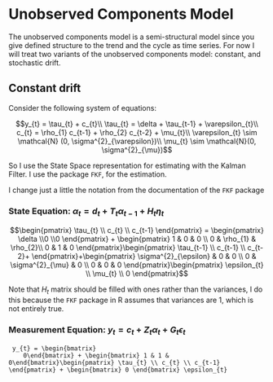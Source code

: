 # Unobserved Components Model

The unobserved components model is a semi-structural model since you give defined structure to the trend and the cycle as time series. For now I will treat two variants of the unobserved components model: constant, and stochastic drift. 

## Constant drift

Consider the following system of equations:

```math
y_{t} = \tau_{t} + c_{t}\\
\tau_{t} = \delta + \tau_{t-1} + \varepsilon_{t}\\
c_{t} = \rho_{1} c_{t-1} + \rho_{2} c_{t-2} + \mu_{t}\\
\varepsilon_{t} \sim \mathcal{N} (0, \sigma^{2}_{\varepsilon})\\
\mu_{t} \sim \mathcal{N}(0, \sigma^{2}_{\mu})
```

So I use the State Space representation for estimating with the Kalman Filter. I use the package `FKF`, for the estimation. 

I change just a little the notation from the documentation of the `FKF` package

### State Equation: $\alpha_{t} = d_{t} + T_{t} \alpha_{t-1} + H_{t} \eta_{t}$

```math
\begin{pmatrix}
    \tau_{t} \\  c_{t} \\ c_{t-1}
    \end{pmatrix} = \begin{pmatrix}
    \delta \\0 \\0
    \end{pmatrix} + \begin{pmatrix}
    1 & 0 & 0 \\
    0 & \rho_{1} & \rho_{2}\\
    0 & 1 & 0
    \end{pmatrix}\begin{pmatrix}
    \tau_{t-1} \\ c_{t-1} \\ c_{t-2}+
    \end{pmatrix}+\begin{pmatrix}
    \sigma^{2}_{\epsilon} & 0 & 0 \\
    0 & \sigma^{2}_{\mu} & 0 \\
    0 & 0 & 0
    \end{pmatrix}\begin{pmatrix}
    \epsilon_{t} \\  \mu_{t} \\ 0
    \end{pmatrix}
```

Note that $H_{t}$ matrix should be filled with ones rather than the variances, I do this because the `FKF` package in R assumes that variances are 1, which is not entirely true.

### Measurement Equation: $y_{t} = c_{t} + Z_{t} \alpha_{t} + G_{t} \epsilon_{t}$

```
 y_{t} = \begin{bmatrix}
    0\end{bmatrix} + \begin{bmatrix} 1 & 1 & 0\end{bmatrix}\begin{pmatrix} \tau_{t} \\ c_{t} \\ c_{t-1} \end{pmatrix} + \begin{bmatrix} 0 \end{bmatrix} \epsilon_{t}
 ```
